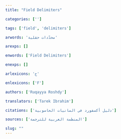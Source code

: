 ```yaml
---
title: "Field Delimiters"

categories: ['']

tags: ['field', 'delimiters']

arwords: 'محدّدات حقلية'

arexps: []

enwords: ['Field Delimiters']

enexps: []

arlexicons: 'ح'

enlexicons: ['F']

authors: ['Ruqayya Roshdy']

translators: ['Tarek Ibrahim']

citations: ['دليل أكسفورد في السانيات الحاسوبية']

sources: ['المنظمة العربية للترجمة']

slug: ""
---
```

